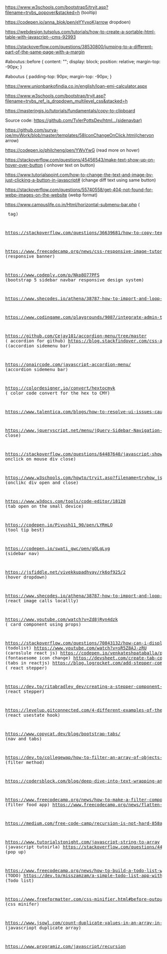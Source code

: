 
https://www.w3schools.com/bootstrap5/tryit.asp?filename=trybs_popover&stacked=h  (tooltip)

https://codepen.io/anna_blok/pen/eYYvxoK(arrow dropdoen)

https://webdesign.tutsplus.com/tutorials/how-to-create-a-sortable-html-table-with-javascript--cms-92993

https://stackoverflow.com/questions/38530800/jumping-to-a-different-part-of-the-same-page-with-a-margin

#aboutus::before {
  content: "";
  display: block;
  position: relative;
  margin-top: -90px;
}

#aboutus {
  padding-top: 90px;
  margin-top: -90px;
}


https://www.unionbankofindia.co.in/english/loan-emi-calculator.aspx


https://www.w3schools.com/bootstrap/tryit.asp?filename=trybs_ref_js_dropdown_multilevel_css&stacked=h

https://masteringjs.io/tutorials/fundamentals/copy-to-clipboard

Source code: https://github.com/TylerPottsDev/html...(sidenavbar)

https://github.com/surya-joe/myWork/blob/master/templates/58IconChangeOnClick.html(chervon arrow)

https://codepen.io/philcheng/pen/YWyYwG  (read more on hover)

https://stackoverflow.com/questions/45456543/make-text-show-up-on-hover-over-button ( onhover text on  button)

https://www.tutorialspoint.com/how-to-change-the-text-and-image-by-just-clicking-a-button-in-javascript# (change diff text using same button)

https://stackoverflow.com/questions/55740558/get-404-not-found-for-webp-images-on-the-website (webp format)

https://www.campuslife.co.in/Html/horizontal-submenu-bar.php (<pre> tag)

https://stackoverflow.com/questions/36639681/how-to-copy-text-from-a-div-to-clipboard

https://www.freecodecamp.org/news/css-responsive-image-tutorial/#:~:text=To%20make%20an%20image%20responsive,than%20absolute%20ones%20like%20pixels. (responsive banner)

https://www.codeply.com/p/Nkp8O77PFS  (bootstrap 5 sidebar navbar responsive design system)


https://www.shecodes.io/athena/38787-how-to-import-and-loop-through-local-images-in-a-react-component

https://www.codingame.com/playgrounds/9087/integrate-admin-template-in-reactjs

https://github.com/Cejay101/accordion-menu/tree/master ( accordion for github)
https://blog.stackfindover.com/css-accordion-menu-examples/  ((accordion sidemenu bar)

https://onaircode.com/javascript-accordion-menu/ (accordion sidemenu bar)

https://colordesigner.io/convert/hextocmyk ( color code convert for the hex to CMY)

https://www.talentica.com/blogs/how-to-resolve-ui-issues-caused-by-windows-default-resolution/#:~:text=Our%20research%20revealed%20that%20windows,it%20triggered%20the%20zoom%20effect.

https://www.jqueryscript.net/menu/jQuery-Sidebar-Navigation-with-Cool-Blurring-Effect-Focucss.html(sidebar close)

https://stackoverflow.com/questions/64487640/javascript-show-hide-div-onclick(  onclick on mouse div close)

https://www.w3schools.com/howto/tryit.asp?filename=tryhow_js_check_hidden2 (onclikc div open and close)


https://www.w3docs.com/tools/code-editor/18128 (tab open on the small device)

https://codepen.io/Piyush11_90/pen/LYRmLQ (tool tip best)

https://codepen.io/swati_gwc/pen/gOLgLyg (sidebar nav)

https://jsfiddle.net/vivekkupadhyay/rk6of925/2     (hover dropdown) 

https://www.shecodes.io/athena/38787-how-to-import-and-loop-through-local-images-in-a-react-component (react image calls locallly)

https://www.youtube.com/watch?v=Zd8jRyn4dzk  ( card component using props)

https://stackoverflow.com/questions/70843132/how-can-i-display-item-in-todo-list (todolist)
https://www.youtube.com/watch?v=sR5Z8AJ-zRU  (caroslule react js)
https://codepen.io/venkateshpataballa/pen/bZoaaw (fontasesome icon change)
https://devsheet.com/create-tab-component-in-react/ (tabs in reactjs)
https://blog.logrocket.com/add-stepper-components-react-app/ ( react stepper)

https://dev.to/ritabradley_dev/creating-a-stepper-component-with-usestate-270j (react stepper)


https://levelup.gitconnected.com/4-different-examples-of-the-usestate-hook-in-react-5504ce011a20?gi=bbb90099ba53 (react usestate hook)

https://www.copycat.dev/blog/bootstrap-tabs/ (nav and tabs)

https://dev.to/collegewap/how-to-filter-an-array-of-objects-in-react-2n33 (filter method)

https://codersblock.com/blog/deep-dive-into-text-wrapping-and-word-breaking/

https://www.freecodecamp.org/news/how-to-make-a-filter-component-in-react/  (filter food app)
https://www.freecodecamp.org/news/flatten-array-recursion/

https://medium.com/free-code-camp/recursion-is-not-hard-858a48830d83

https://www.tutorialstonight.com/javascript-string-to-array (javascript tutoirla)
https://stackoverflow.com/questions/44026372/position-the-resizable-pop-up-box-to-center-of-screen-without-using-width-in-per (pop up)

https://www.freecodecamp.org/news/how-to-build-a-todo-list-with-react-hooks-ebaa4e3db3b/ (TODO)
https://dev.to/misszamzam/a-simple-todo-list-app-with-react-1bj3 (Todo list)

https://www.freeformatter.com/css-minifier.html#before-output (css minifer)

https://www.jsowl.com/count-duplicate-values-in-an-array-in-javascript/ (javascriopt  duplicate array)

https://www.programiz.com/javascript/recursion

